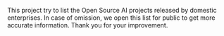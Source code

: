 This project try to list the Open Source AI projects released by domestic enterprises.
In case of omission, we open this list for public to get more accurate information.
Thank you for your improvement.
